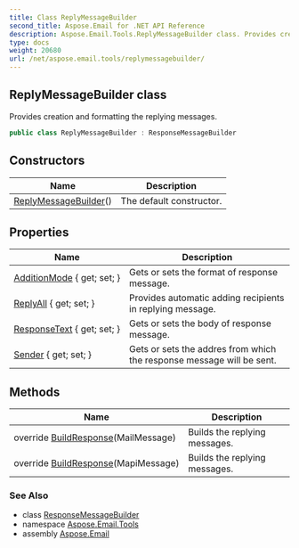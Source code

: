 ```yaml
---
title: Class ReplyMessageBuilder
second_title: Aspose.Email for .NET API Reference
description: Aspose.Email.Tools.ReplyMessageBuilder class. Provides creation and formatting the replying messages
type: docs
weight: 20680
url: /net/aspose.email.tools/replymessagebuilder/
---
```

## ReplyMessageBuilder class

Provides creation and formatting the replying messages.

```csharp
public class ReplyMessageBuilder : ResponseMessageBuilder
```

## Constructors

| Name | Description |
| --- | --- |
| [ReplyMessageBuilder](replymessagebuilder/)() | The default constructor. |

## Properties

| Name | Description |
| --- | --- |
| [AdditionMode](../../aspose.email.tools/responsemessagebuilder/additionmode/) { get; set; } | Gets or sets the format of response message. |
| [ReplyAll](../../aspose.email.tools/replymessagebuilder/replyall/) { get; set; } | Provides automatic adding recipients in replying message. |
| [ResponseText](../../aspose.email.tools/responsemessagebuilder/responsetext/) { get; set; } | Gets or sets the body of response message. |
| [Sender](../../aspose.email.tools/responsemessagebuilder/sender/) { get; set; } | Gets or sets the addres from which the response message will be sent. |

## Methods

| Name | Description |
| --- | --- |
| override [BuildResponse](../../aspose.email.tools/replymessagebuilder/buildresponse/#buildresponse)(MailMessage) | Builds the replying messages. |
| override [BuildResponse](../../aspose.email.tools/replymessagebuilder/buildresponse/#buildresponse_1)(MapiMessage) | Builds the replying messages. |

### See Also

* class [ResponseMessageBuilder](../responsemessagebuilder/)
* namespace [Aspose.Email.Tools](../../aspose.email.tools/)
* assembly [Aspose.Email](../../)


